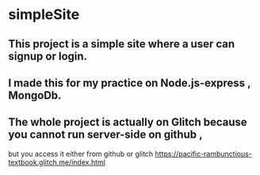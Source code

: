 # simpleSite
## This project is a simple site where a user can signup or login.
## I made this for my practice on Node.js-express , MongoDb.
## The whole project is actually on Glitch because you cannot run server-side on github ,
but you access it either from github or glitch  https://pacific-rambunctious-textbook.glitch.me/index.html
